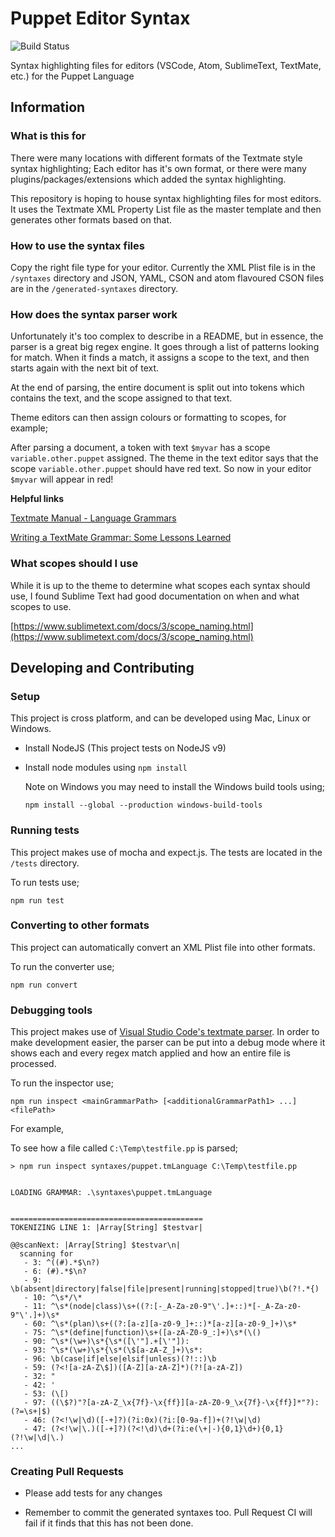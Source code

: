 # Puppet Editor Syntax

![Build Status](https://travis-ci.org/lingua-pupuli/puppet-editor-syntax.svg?branch=master)

Syntax highlighting files for editors (VSCode, Atom, SublimeText, TextMate, etc.) for the Puppet Language

## Information

### What is this for

There were many locations with different formats of the Textmate style syntax highlighting; Each editor has it's own format, or there were many plugins/packages/extensions which added the syntax highlighting.

This repository is hoping to house syntax highlighting files for most editors.  It uses the Textmate XML Property List file as the master template and then generates other formats based on that.

### How to use the syntax files

Copy the right file type for your editor.  Currently the XML Plist file is in the `/syntaxes` directory and JSON, YAML, CSON and atom flavoured CSON files are in the `/generated-syntaxes` directory.

### How does the syntax parser work

Unfortunately it's too complex to describe in a README, but in essence, the parser is a great big regex engine.  It goes through a list of patterns looking for match.  When it finds a match, it assigns a scope to the text, and then starts again with the next bit of text.

At the end of parsing, the entire document is split out into tokens which contains the text, and the scope assigned to that text.

Theme editors can then assign colours or formatting to scopes, for example;

After parsing a document, a token with text `$myvar` has a scope `variable.other.puppet` assigned.  The theme in the text editor says that the scope `variable.other.puppet` should have red text.  So now in your editor `$myvar` will appear in red!

**Helpful links**

[Textmate Manual - Language Grammars](https://manual.macromates.com/en/language_grammars)

[Writing a TextMate Grammar: Some Lessons Learned](https://www.apeth.com/nonblog/stories/textmatebundle.html)

### What scopes should I use

While it is up to the theme to determine what scopes each syntax should use, I found Sublime Text had good documentation on when and what scopes to use.

[https://www.sublimetext.com/docs/3/scope_naming.html](https://www.sublimetext.com/docs/3/scope_naming.html)

## Developing and Contributing

### Setup

This project is cross platform, and can be developed using Mac, Linux or Windows.

* Install NodeJS (This project tests on NodeJS v9)

* Install node modules using `npm install`

  Note on Windows you may need to install the Windows build tools using;

  `npm install --global --production windows-build-tools`

### Running tests

This project makes use of mocha and expect.js.  The tests are located in the `/tests` directory.

To run tests use;

`npm run test`

### Converting to other formats

This project can automatically convert an XML Plist file into other formats.

To run the converter use;

`npm run convert`

### Debugging tools

This project makes use of [Visual Studio Code's textmate parser](https://github.com/Microsoft/vscode-textmate).  In order to make development easier, the parser can be put into a debug mode where it shows each and every regex match applied and how an entire file is processed.

To run the inspector use;

`npm run inspect <mainGrammarPath> [<additionalGrammarPath1> ...] <filePath>`

For example,

To see how a file called `C:\Temp\testfile.pp` is parsed;

``` text
> npm run inspect syntaxes/puppet.tmLanguage C:\Temp\testfile.pp


LOADING GRAMMAR: .\syntaxes\puppet.tmLanguage


===========================================
TOKENIZING LINE 1: |Array[String] $testvar|

@@scanNext: |Array[String] $testvar\n|
  scanning for
   - 3: ^((#).*$\n?)
   - 6: (#).*$\n?
   - 9: \b(absent|directory|false|file|present|running|stopped|true)\b(?!.*{)
   - 10: ^\s*/\*
   - 11: ^\s*(node|class)\s+((?:[-_A-Za-z0-9"\'.]+::)*[-_A-Za-z0-9"\'.]+)\s*
   - 60: ^\s*(plan)\s+((?:[a-z][a-z0-9_]+::)*[a-z][a-z0-9_]+)\s*
   - 75: ^\s*(define|function)\s+([a-zA-Z0-9_:]+)\s*(\()
   - 90: ^\s*(\w+)\s*{\s*([\'"].+[\'"]):
   - 93: ^\s*(\w+)\s*{\s*(\$[a-zA-Z_]+)\s*:
   - 96: \b(case|if|else|elsif|unless)(?!::)\b
   - 59: (?<![a-zA-Z\$])([A-Z][a-zA-Z]*)(?![a-zA-Z])
   - 32: "
   - 42: '
   - 53: (\[)
   - 97: ((\$?)"?[a-zA-Z_\x{7f}-\x{ff}][a-zA-Z0-9_\x{7f}-\x{ff}]*"?):(?=\s+|$)
   - 46: (?<!\w|\d)([-+]?)(?i:0x)(?i:[0-9a-f])+(?!\w|\d)
   - 47: (?<!\w|\.)([-+]?)(?<!\d)\d+(?i:e(\+|-){0,1}\d+){0,1}(?!\w|\d|\.)
...
```

### Creating Pull Requests

* Please add tests for any changes

* Remember to commit the generated syntaxes too.  Pull Request CI will fail if it finds that this has not been done.
